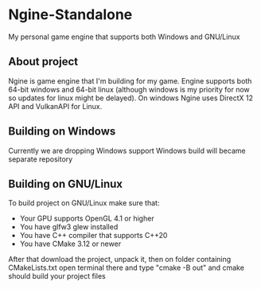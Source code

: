 # Ngine-Standalone
My personal game engine that supports both Windows and GNU/Linux

## About project
Ngine is game engine that I'm building for my game. Engine supports both 64-bit windows and 64-bit linux (although windows is my priority for now so 
updates for linux might be delayed). On windows Ngine uses DirectX 12 API and VulkanAPI for Linux.

## Building on Windows
Currently we are dropping Windows support
Windows build will became separate repository

## Building on GNU/Linux
To build project on GNU/Linux make sure that:
- Your GPU supports OpenGL 4.1 or higher
- You have glfw3 glew installed
- You have C++ compiler that supports C++20
- You have CMake 3.12 or newer

After that download the project, unpack it, then on folder containing CMakeLists.txt open terminal there and type "cmake -B out" and cmake should build your
project files
